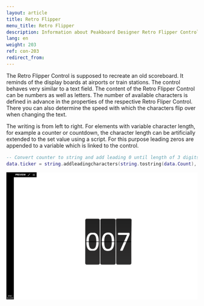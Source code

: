 ```yaml
---
layout: article
title: Retro Flipper
menu_title: Retro Flipper
description: Information about Peakboard Designer Retro Flipper Control.
lang: en
weight: 203
ref: con-203
redirect_from:
---
```


The Retro Flipper Control is supposed to recreate an old scoreboard. 
It reminds of the display boards at airports or train stations.
The control behaves very similar to a text field.
The content of the Retro Flipper Control can be numbers as well as letters.
The number of available characters is defined in advance in the properties of the respective Retro Fliper Control. 
There you can also determine the speed with which the characters flip over when changing the text.

The writing is from left to right.
For elements with variable character length, for example a counter or countdown, the character length can be artificially extended to the set value using a script.
For this purpose leading zeros are appended to a variable which is linked to the control.

```Lua
-- Convert counter to string and add leading 0 until length of 3 digits is reached.
data.ticker = string.addleadingcharacters(string.tostring(data.Count),'0',3)
```

![image_1](/assets/images/Controls/RetroFlipper/retro01.png)
